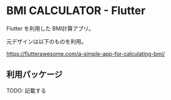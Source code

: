 # BMI CALCULATOR - Flutter

Flutter を利用した BMI計算アプリ。

元デザインは以下のものを利用。

https://flutterawesome.com/a-simple-app-for-calculating-bmi/

## 利用パッケージ

TODO: 記載する

